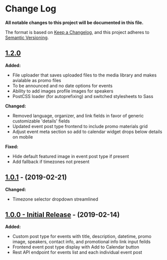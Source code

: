 # Change Log
**All notable changes to this project will be documented in this file.**

The format is based on [Keep a Changelog](https://keepachangelog.com/en/1.0.0/),
and this project adheres to [Semantic Versioning](https://semver.org/spec/v2.0.0.html).

## [1.2.0](https://github.com/IIP-Design/iip-events/tree/v1.2.0)

**Added:**
- File uploader that saves uploaded files to the media library and makes avialable as promo files
- To be announced and no date options for events
- Ability to add images profile images for speakers
- PostCSS loader (for autoprefixing) and switched stylesheets to Sass

**Changed:**
- Removed language, organizer, and link fields in favor of generic customizable 'details' fields
- Updated event post type frontend to include promo materials grid
- Adjust event meta section so add to calendar widget drops below details on mobile

**Fixed:**
- Hide default featured image in event post type if present
- Add fallback if timezones not present

## [1.0.1](https://github.com/IIP-Design/iip-events/tree/v1.0.1) - (2019-02-21)

**Changed:**
- Timezone selector dropdown streamlined

## [1.0.0 - Initial Release](https://github.com/IIP-Design/iip-events/tree/v1.0.0) - (2019-02-14)

**Added:**
- Custom post type for events with title, description, datetime, promo image, speakers, contact info, and promotional info link input feilds
- Frontend event post type display with Add to Calendar button
- Rest API endpoint for events list and each individual event post